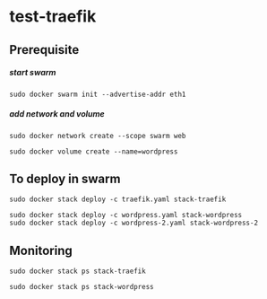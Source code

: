 # test-traefik


## Prerequisite
##### start swarm
`sudo docker swarm init --advertise-addr eth1`


##### add network and volume
`sudo docker network create --scope swarm web`

`sudo docker volume create --name=wordpress`


## To deploy in swarm
`sudo docker stack deploy -c traefik.yaml stack-traefik`

`sudo docker stack deploy -c wordpress.yaml stack-wordpress`    
`sudo docker stack deploy -c wordpress-2.yaml stack-wordpress-2`


## Monitoring
`sudo docker stack ps stack-traefik`

`sudo docker stack ps stack-wordpress`
